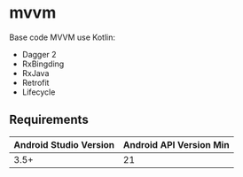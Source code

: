 # mvvm
Base code MVVM use Kotlin:
- Dagger 2
- RxBingding
- RxJava
- Retrofit
- Lifecycle

## Requirements

Android Studio Version | Android API Version Min
------------ | -------------
3.5+ | 21
